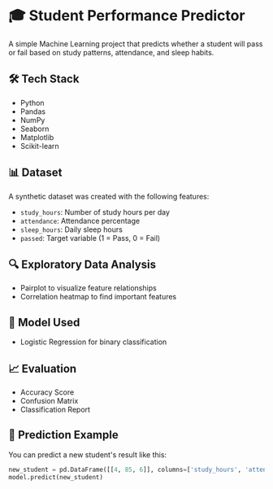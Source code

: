 # 🎓 Student Performance Predictor

A simple Machine Learning project that predicts whether a student will pass or fail based on study patterns, attendance, and sleep habits.

## 🛠 Tech Stack
- Python
- Pandas
- NumPy
- Seaborn
- Matplotlib
- Scikit-learn

## 📊 Dataset
A synthetic dataset was created with the following features:
- `study_hours`: Number of study hours per day
- `attendance`: Attendance percentage
- `sleep_hours`: Daily sleep hours
- `passed`: Target variable (1 = Pass, 0 = Fail)

## 🔍 Exploratory Data Analysis
- Pairplot to visualize feature relationships
- Correlation heatmap to find important features

## 🤖 Model Used
- Logistic Regression for binary classification

## 📈 Evaluation
- Accuracy Score
- Confusion Matrix
- Classification Report

## 📌 Prediction Example
You can predict a new student's result like this:
```python
new_student = pd.DataFrame([[4, 85, 6]], columns=['study_hours', 'attendance', 'sleep_hours'])
model.predict(new_student)
